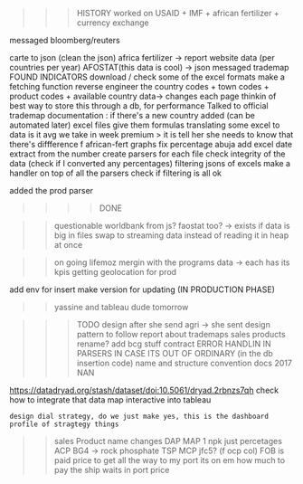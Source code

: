 >>>HISTORY
worked on USAID + IMF + african fertilizer + currency exchange

messaged bloomberg/reuters

carte to json (clean the json)
africa fertilizer -> report website data (per countries per year)
AFOSTAT(this data is cool) -> json
messaged trademap
FOUND INDICATORS
download / check some of the excel formats
make a fetching function
reverse engineer the country codes + town codes + product codes + available country data->	changes each page 
thinkin of best way to store this through a db, for performance
Talked to official trademap
documentation : if there's a new country added (can be automated later)
excel files give them formulas
translating some excel to data
is it avg we take in week premium > it is
tell her she needs to know that there's diffference f african-fert graphs
fix percentage abuja
add excel date extract from the number
create parsers for each file
check integrity of the data (check if I converted any percentages)
filtering jsons of excels
make a handler on top of all the parsers
check if filtering is all ok

added the prod parser


>>>>DONE


>> questionable
	worldbank from js? faostat too? -> exists
	if data is big in files swap to streaming data instead of reading it in heap at once

>>on going
lifemoz mergin with the programs data -> each has its kpis
getting geolocation for prod

add env for insert
make version for updating (IN PRODUCTION PHASE)


>>yassine
and tableau dude tomorrow



>>> TODO
design after she send agri -> she sent design pattern to follow
report about trademaps
sales products rename?
add bcg stuff
contract
ERROR HANDLIN IN PARSERS IN CASE ITS OUT OF ORDINARY (in the db insertion code)
name and structure convention docs
	2017 NAN

https://datadryad.org/stash/dataset/doi:10.5061/dryad.2rbnzs7qh
check how to integrate that data map interactive into tableau



>>
	design dial strategy, do we just make yes, this is the dashboard profile of stragtegy things


>>sales Product name changes
	DAP MAP 1
	npk just percetages
	ACP
	BG4  -> rock phosphate
	TSP
	MCP
	jfc5? (f ocp col)
	FOB is paid price to get all the way to my port its on em how much to pay the ship waits in port price